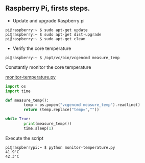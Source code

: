 Raspberry Pi, firsts steps.
---

+ Update and upgrade Raspberry pi 

```shell
pi@raspberry:~ $ sudo apt-get update
pi@raspberry:~ $ sudo apt-get dist-upgrade
pi@raspberry:~ $ sudo apt-get clean
```

+ Verify the core temperature

```shell
pi@raspberry:~ $ /opt/vc/bin/vcgencmd measure_temp
```

Constantly monitor the core temperature

[monitor-temperature.py](scripts/monitor-temperature.py)

```python
import os
import time

def measure_temp():
        temp = os.popen("vcgencmd measure_temp").readline()
        return (temp.replace("temp=",""))

while True:
        print(measure_temp())
        time.sleep(1)
```

Execute the script

```shell
pi@raspberrypi:~ $ python monitor-temperature.py
41.9'C
42.3'C
```



